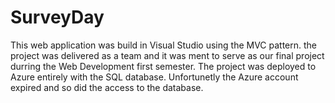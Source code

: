 # SurveyDay
This web application was build in Visual Studio using the MVC pattern. the project was delivered as a team and it was ment to serve 
as our final project durring the Web Development first semester. The project was deployed to Azure entirely with the SQL database.
Unfortunetly the Azure account expired and so did the access to the database.

